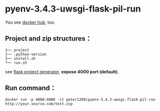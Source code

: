 pyenv-3.4.3-uwsgi-flask-pil-run
===========

You see [docker hub](https://hub.docker.com/r/peter1209/pyenv-3.4.3-uwsgi-flask-pil-run/), too.

## Project and zip structures：
```
├── project
├── .python-version
├── install.sh
└── run.sh
```

see [flask project generator](https://github.com/eHanlin/generator-ms-docker), **expose 4000 port (default)**.

## Run command：
```
docker run -p 4000:4000 -it peter1209/pyenv-3.4.3-uwsgi-flask-pil-run http://your.source.com/test.zip
```

